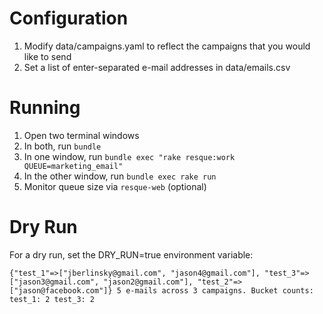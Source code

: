 # Configuration

1. Modify data/campaigns.yaml to reflect the campaigns that you would like to send
2. Set a list of enter-separated e-mail addresses in data/emails.csv

# Running

1. Open two terminal windows
2. In both, run `bundle`
3. In one window, run `bundle exec "rake resque:work QUEUE=marketing_email"`
4. In the other window, run `bundle exec rake run`
5. Monitor queue size via `resque-web` (optional)

# Dry Run

For a dry run, set the DRY_RUN=true environment variable:

`{"test_1"=>["jberlinsky@gmail.com", "jason4@gmail.com"], "test_3"=>["jason3@gmail.com", "jason2@gmail.com"], "test_2"=>["jason@facebook.com"]}
5 e-mails across 3 campaigns.
Bucket counts:
test_1: 2
test_3: 2`
